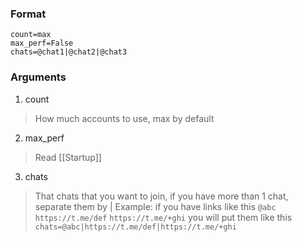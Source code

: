 
### Format
```/join_chats
count=max
max_perf=False
chats=@chat1|@chat2|@chat3
```

### Arguments

1. count
> How much accounts to use, max by default

2. max_perf
> Read [[Startup]]

3. chats
> That chats that you want to join, if you have more than 1 chat, separate them by |
>Example:
>if you have links like this
>`@abc`
>`https://t.me/def`
>`https://t.me/+ghi`
>you will put them like this
>`chats=@abc|https://t.me/def|https://t.me/+ghi`
